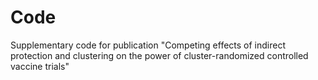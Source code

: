 # Code
Supplementary code for publication "Competing effects of indirect protection and clustering on the power of cluster-randomized controlled vaccine trials"
